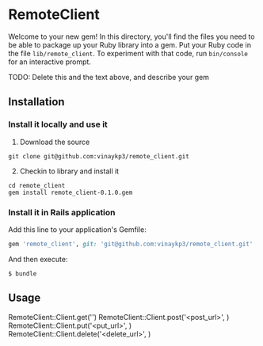 # RemoteClient

Welcome to your new gem! In this directory, you'll find the files you need to be able to package up your Ruby library into a gem. Put your Ruby code in the file `lib/remote_client`. To experiment with that code, run `bin/console` for an interactive prompt.

TODO: Delete this and the text above, and describe your gem

## Installation

### Install it locally and use it

1. Download the source
```
git clone git@github.com:vinaykp3/remote_client.git
```
2. Checkin to library and install it
```
cd remote_client
gem install remote_client-0.1.0.gem
```

### Install it in Rails application

Add this line to your application's Gemfile:

```ruby
gem 'remote_client', git: 'git@github.com:vinaykp3/remote_client.git'
```

And then execute:

    $ bundle

## Usage

RemoteClient::Client.get('<url>')
RemoteClient::Client.post('<post_url>', <data>)
RemoteClient::Client.put('<put_url>', <data>)
RemoteClient::Client.delete('<delete_url>', <data>)

